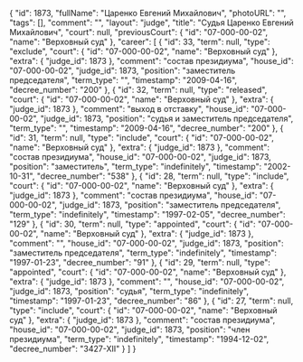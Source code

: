 {
    "id": 1873,
    "fullName": "Царенко Евгений Михайлович",
    "photoURL": "",
    "tags": [],
    "comment": "",
    "layout": "judge",
    "title": "Судья Царенко Евгений Михайлович",
    "court": null,
    "previousCourt": {
        "id": "07-000-00-02",
        "name": "Верховный суд"
    },
    "career": [
        {
            "id": 33,
            "term": null,
            "type": "exclude",
            "court": {
                "id": "07-000-00-02",
                "name": "Верховный суд"
            },
            "extra": {
                "judge_id": 1873
            },
            "comment": "состав президиума",
            "house_id": "07-000-00-02",
            "judge_id": 1873,
            "position": "заместитель председателя",
            "term_type": "",
            "timestamp": "2009-04-16",
            "decree_number": "200"
        },
        {
            "id": 32,
            "term": null,
            "type": "released",
            "court": {
                "id": "07-000-00-02",
                "name": "Верховный суд"
            },
            "extra": {
                "judge_id": 1873
            },
            "comment": "выход в отставку",
            "house_id": "07-000-00-02",
            "judge_id": 1873,
            "position": "судья и заместитель председателя",
            "term_type": "",
            "timestamp": "2009-04-16",
            "decree_number": "200"
        },
        {
            "id": 31,
            "term": null,
            "type": "include",
            "court": {
                "id": "07-000-00-02",
                "name": "Верховный суд"
            },
            "extra": {
                "judge_id": 1873
            },
            "comment": "состав президиума",
            "house_id": "07-000-00-02",
            "judge_id": 1873,
            "position": "заместитель",
            "term_type": "indefinitely",
            "timestamp": "2002-10-31",
            "decree_number": "538"
        },
        {
            "id": 28,
            "term": null,
            "type": "include",
            "court": {
                "id": "07-000-00-02",
                "name": "Верховный суд"
            },
            "extra": {
                "judge_id": 1873
            },
            "comment": "состав президиума",
            "house_id": "07-000-00-02",
            "judge_id": 1873,
            "position": "заместитель председателя",
            "term_type": "indefinitely",
            "timestamp": "1997-02-05",
            "decree_number": "129"
        },
        {
            "id": 30,
            "term": null,
            "type": "appointed",
            "court": {
                "id": "07-000-00-02",
                "name": "Верховный суд"
            },
            "extra": {
                "judge_id": 1873
            },
            "comment": "",
            "house_id": "07-000-00-02",
            "judge_id": 1873,
            "position": "заместитель председателя",
            "term_type": "indefinitely",
            "timestamp": "1997-01-23",
            "decree_number": "91"
        },
        {
            "id": 29,
            "term": null,
            "type": "appointed",
            "court": {
                "id": "07-000-00-02",
                "name": "Верховный суд"
            },
            "extra": {
                "judge_id": 1873
            },
            "comment": "",
            "house_id": "07-000-00-02",
            "judge_id": 1873,
            "position": "судья",
            "term_type": "indefinitely",
            "timestamp": "1997-01-23",
            "decree_number": "86"
        },
        {
            "id": 27,
            "term": null,
            "type": "include",
            "court": {
                "id": "07-000-00-02",
                "name": "Верховный суд"
            },
            "extra": {
                "judge_id": 1873
            },
            "comment": "состав президиума",
            "house_id": "07-000-00-02",
            "judge_id": 1873,
            "position": "член президиума",
            "term_type": "indefinitely",
            "timestamp": "1994-12-02",
            "decree_number": "3427-XII"
        }
    ]
}
